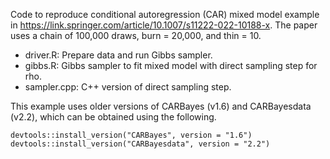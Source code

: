 Code to reproduce conditional autoregression (CAR) mixed model example in
<https://link.springer.com/article/10.1007/s11222-022-10188-x>. The paper uses
a chain of 100,000 draws, burn = 20,000, and thin = 10.

- driver.R: Prepare data and run Gibbs sampler.
- gibbs.R: Gibbs sampler to fit mixed model with direct sampling step for rho.
- sampler.cpp: C++ version of direct sampling step.

This example uses older versions of CARBayes (v1.6) and CARBayesdata (v2.2),
which can be obtained using the following.

```{r}
devtools::install_version("CARBayes", version = "1.6")
devtools::install_version("CARBayesdata", version = "2.2")
```

